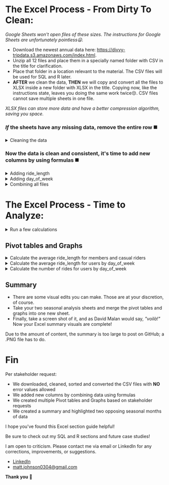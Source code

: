 # The Excel Process - From Dirty To Clean:

*Google Sheets won't open files of these sizes. The instructions for Google Sheets are unfortunately pointless:frowning:.*

* Download the newest annual data here: https://divvy-tripdata.s3.amazonaws.com/index.html.
* Unzip all 12 files and place them in a specially named folder with CSV in the title for clarification.
* Place that folder in a location relevant to the material. The CSV files will be used for SQL and R later.
* <strong>AFTER</strong> we clean the data, <strong>THEN</strong> we will copy and convert all the files to XLSX inside a new folder with XLSX in the title. Copying now, like the instructions state, leaves you doing the same work twice:unamused:. CSV files cannot save multiple sheets in one file.

*XLSX files can store more data and have a better compression algorithm, saving you space.*

### *If* the sheets have any missing data, remove the entire row :black_medium_square:
<details>
<summary> Cleaning the data </summary>
  
  *This process is per situation, and normally stakeholders are involved with the decision on what to do with empty cells.*
  
  <ol>
    <li> Select all fields (including column names) by clicking and dragging over all columns or by clicking the utmost upper-left from the field section of the sheet. Aka, above row 1 and to the left of column A. </li>
    <li> After selecting all fields, press F5 or hold down CTRL+G until a "Go To" window pops up > Select "Special" > Click "Blanks" > Hit OK. This may take minutes to finish running. </li>
    <li> Once finished, scroll down until you see a highlighted cell or chunk of cells. Right-click when hovered over one and choose "Delete," then choose "Entire row" (you may get a warning; hit OK). This will take minutes, and your sheet may freeze; that's normal. </li>
    <li> Sadly, you must do all of these steps on all sheets as many times as it takes (usually 2) until your results land you at the bottom of the sheet. The benefit of checking one too many times is you get the last row number. This information is useful.</li>
  </ol>
  <ul>
    <li> Normally you sort and filter each column depending on the data type looking for anomalies or any number of error values </li>
    <ul>
      <li> Currency: currency types that are out of range. </li>
      <li> Date: dates that are out of range. </li>
      <li> Number: numbers that are out of range. </li>
      <li> Percentage: percentages that are out of range. </li>
      <li> Text: letters or word lengths that are out of range. </li>
      <li> Time: times that are out of range. </li>
    </ul>
  </ul>
  
  *This data is much cleaner than normal situations, but we will see one instance where it may be applicable.*
  
</details>  

### Now the data is clean and consistent, it's time to add new columns by using formulas :black_medium_square:
<details>
<summary> Adding ride_length </summary>
  
  *In truth, normally we would also touch base with the stakeholders to ask about removing ride_length duration ranges; lower and higher than certain thresholds are anomalies, offer little insight, and skew most results, outside of rare instances.*
  
 <ol>
   <li> In your spreadsheet, create a column called "ride_length" in Column N, row 1. </li>
   <li>Calculate the length of each ride using the minus operator from columns C (started_at) and D (ended_at) Enter "=D2-C2" in cell N2. </li>
   <li> Your result will be a float. Change that into the time format of HH:MM:SS. </li>
   <li> Select N2 > right click > A window pop up will appear select "Format Cells" (again Excel may freeze). </li>
   <li> While in the "Number" tab find "Category:" and change it to "Time" > Type: > "37:30:55" > hit OK. </li>
   <li> Select N2 > press CTRL+C > use macros to autofill the column (web search) or in N3 hold CTRL+SHIFT+down-arrow key > CTRL+V aka paste, then find the last naturally filled row + 1 select that cell hold CTRL+SHIFT+down-arrow key again and delete the invalid entries (Use PAGE UP & DOWN to move smoothly when close).</li>
   
   ### Extra credit: Some months *might* have faulty "ride_length" data filled with ####### forever, which SQL will not allow. As analyst doing our process step, let's investigate using "Sort". Also notice how a small percentage of cells are wildly out of range of the majority; these are outliers and usually require extra investigation. Great job! 🙌.
   
   <li> Select <strong>ALL</strong> columns and click on the "Data" tab at the top of the sheet > click Sort > Sort by ride_length > Order Largest to Smallest. Any cells in "ride_length" filled with ##### forever need their whole row deleted (mind your header row). The reason the cells are messed up and filled with ########## is that the "start_at" and "end_at" column data is reading backwards. We don't have the authority to flip them, so our only means is to delete. </li>
   
   * *Excel is a mess when sorting. It doesn't have the ability to use a primary key to sort all of the fields based on one column. If you forget to sort by <strong>all</strong> columns, your data will be wrong. Also, filtering is limited to 10,000 unique items; with files of this size, filtering for what we need to accomplish is useless. Aka "This is the way".*
   
   <li> Now repeat these steps for all 12 sheets. </li>
</ol>
</details>

<details>
<summary> Adding day_of_week </summary>
  
  *This one is straight forward :smile:.* 
  
<ol>
<li> In your spreadsheet, create a column called "day_of_week." in Column O, row 1. </li>
<li> In O2, enter "=WEEKDAY(C2,1)", 1 = Sunday, and 7 = Saturday. Later, if you prefer your column to have the actual weekday name, use "=TEXT(C2, "dddd")" but only after switching to XLSX. The only catch is =MODE() cannot use the TEXT data type. Workarounds include manually writing in the day name in your pivot tables or flipping the column formula when desired.</li>
<li> Select O2 > press CTRL+C > use macros to autofill the column (web search), or in O3, hold CTRL+SHIFT+down-arrow key > paste, then find the last naturally filled row + 1 select that cell, hold CTRL+SHIFT+the down key again, and delete the invalid entries (use PAGE UP and PAGE DOWN to move smoothly when close). </li>
 <li> Now repeat these steps for all 12 sheets, and make sure to save your work. We're done with the CSV files until SQL and R. </li>
 </ol>
</details>

<details>
  <summary> Combining all files </summary> 
  
  *<strong>NOW</strong> we are going to copy and convert all the files to XLSX inside a new folder with XLSX in the title.*
  
<ol>
<li> Open the first clean CSV file. </li>
<li> File > Save As > Browse > Your XLSX folder location > Save as type: Excel Workbook. Do this for all 12. </li>
<li> Use Power Query (Google search) or simply copy and paste each sheet with CTRL+A > CTRL+C > then paste in a new tab in the original first sheet with CTRL+V. </li> 
<li> Do this for all 12. Be mindful to keep your sheet names consistent if you're copying and pasting. They won't auto populate. </li> 
</ol>
  
*Notice all your files sizes are smaller now and you now have a mega file too :clap:.*
</details>  


# The Excel Process - Time to Analyze:
<details>
  <summary> Run a few calculations </summary>
  
  *Switch to the XLSX mega file now. Run a few calculations in two tabs of opposite seasons to get a better sense of the data layout.* 
  
<ol>
<li> Calculate the mean of ride_length: in cell Q2, type =AVERAGE(N:N), then format to time just like when we made column N "ride_length". Then make a header in Q1 so you remember what your result represents. </li>
<li> Calculate the max ride_length: in cell Q5, enter =MAX(N:N), then format to time again. Then make a header in Q4 so you remember what your result represents. </li>
<li> Calculate the mode for day_of_week: in cell Q8 enter =MODE(O:O). Then make a header in Q7 so you remember what your result represents. </li>  
</ol>
</details>  

## Pivot tables and Graphs
<details>
<summary> Calculate the average ride_length for members and casual riders </summary>
  
  *Create these 3 pivot tables and graphs in both pre-selected opposite season tabs used earlier.* 
  
<ol>
<li> In cell Q11 click "Insert" on the top tab > Click "PivotTable" > select columns M and N > Existing Worksheet then OK. </li>
<li> Drag member_casual in the Rows area and ride_length in the Values area > left-click it and choose "Value Field Settings" change Count to Average. </li>
  
  * (blank) auto populates inside your pivot table, this is normal. Remove (blank) by clicking on cell Q11
  
<li> Now that you have your first pivot table, it is time to format R12-R14 just like column N "ride_length" to time. </li>
<li> The last step is to graph it. Click Q11 > at the top of Excel, click "Insert" > "Recommended Charts" > "Pie". </li>
<li> Place its upper-left corner in Q15. Use whatever chart you like. I just find pie to be the best for this table. </li>
<li> Select the chart and click on "chart styles". Pick whatever variation you like. Shrink the graph to your preference. </li>
</ol>
</details>

<details>
<summary> Calculate the average ride_length for users by day_of_week </summary>
<ol>
<li> In cell Q29, click "Insert" on the top tab > Click "PivotTable" > select columns M, N and O > Existing Worksheet then OK. </li>
<li> Drag member_casual in the Rows area and ride_length in the Values area > left-click it and choose "Value Field Settings" change Count to Average. Finally, drag day_of_week into the Columns area. </li>
  
 * (blank) auto populates inside your pivot table; this is normal. Remove (blank) by clicking on cell Q31
<li> Now it is time to format R31-Y33 just like column N "ride_length" to time. </li>
<li> Time to graph it. Click Q29 > at the top of Excel, click "Insert" > "Recommended Charts" > "Column." </li>
<li> Place its upper-left corner in Q34. Use whatever chart you like. I just find columns to be the best for this table. </li>
<li> It is recommended you change the day-of-week color palette for 1 & 2 because they match the first graph. </li> 
<li> Click into the new graph, then click a bar. Right-click it once selected and select "fill". Stretch the graph to column Y. </li>
</ol>
</details>

<details>
<summary> Calculate the number of rides for users by day_of_week </summary>
  
*This one is a little tricky.* 
<ol>
<li> In cell T3, click "Insert" on the top tab > Click "PivotTable" > select columns A, M and O > Existing worksheet, then OK. </li>
<li> Drag ride_id into the Value area and make sure its "Value Field Setting is set to Count. Then drag member_casual and day_of_week to the Rows area. </li>
  
   * (blank) auto-populates inside your pivot table; this is normal. Remove (blank) by clicking on cell T3
 
  <details>
  <summary> Solution </summary>
    <ol>
<li> To get the pivot table to form, you must select all columns 😅.</li>
<li> To get the pivot table to be sorted by day instead of member type, day_of_week must be loaded into the Rows area first. </li>
      </ol>
    </details>
<li> It's time to graph it. Click T3 > At the top of Excel, click "Insert" > "Recommended Charts" > "Column." </li>
<li> Place its upper-left corner in V3. Use whatever chart you like. I just find columns to be the best for this table too. </li>
<li> It is recommended that you change the member color to the same orange as the first graph. </li>
<li> It is also recommended to stretch the graph to column Z and row 25. </li>
<li> Also, you can change day_of_week to text format now. </li>
</ol>
</details>

## Summary 
* There are some visual edits you can make. Those are at your discretion, of course.
* Take your two seasonal analysis sheets and merge the pivot tables and graphs into one new sheet.
* Finally, take a screen shot of it, and as David Malan would say, *"voilà!"* Now your Excel summary visuals are complete!

Due to the amount of content, the summary is too large to post on GitHub; a .PNG file has to do.

# Fin 
Per stakeholder request: 
* We downloaded, cleaned, sorted and converted the CSV files with **NO** error values allowed
* We added new columns by combining data using formulas
* We created multiple Pivot tables and Graphs based on stakeholder requests
* We created a summary and highlighted two opposing seasonal months of data

I hope you've found this Excel section guide helpful! 

Be sure to check out my SQL and R sections and future case studies!

I am open to criticism. Please contact me via email or LinkedIn for any corrections, improvements, or suggestions.

- [LinkedIn](https://www.linkedin.com/in/matt-johnson0304)
- matt.johnson0304@gmail.com

**Thank you** :bow:
